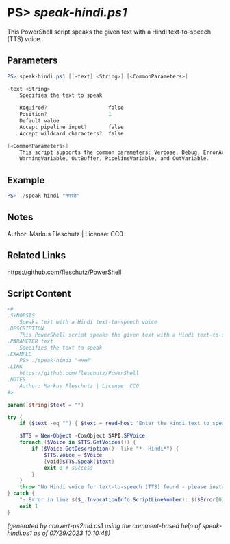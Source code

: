 PS> *speak-hindi.ps1*
====================

This PowerShell script speaks the given text with a Hindi text-to-speech (TTS) voice.

Parameters
----------
```powershell
PS> speak-hindi.ps1 [[-text] <String>] [<CommonParameters>]

-text <String>
    Specifies the text to speak
    
    Required?                    false
    Position?                    1
    Default value                
    Accept pipeline input?       false
    Accept wildcard characters?  false

[<CommonParameters>]
    This script supports the common parameters: Verbose, Debug, ErrorAction, ErrorVariable, WarningAction, 
    WarningVariable, OutBuffer, PipelineVariable, and OutVariable.
```

Example
-------
```powershell
PS> ./speak-hindi "नमस्ते"

```

Notes
-----
Author: Markus Fleschutz | License: CC0

Related Links
-------------
https://github.com/fleschutz/PowerShell

Script Content
--------------
```powershell
<#
.SYNOPSIS
	Speaks text with a Hindi text-to-speech voice
.DESCRIPTION
	This PowerShell script speaks the given text with a Hindi text-to-speech (TTS) voice.
.PARAMETER text
	Specifies the text to speak
.EXAMPLE
	PS> ./speak-hindi "नमस्ते"
.LINK
	https://github.com/fleschutz/PowerShell
.NOTES
	Author: Markus Fleschutz | License: CC0
#>

param([string]$text = "")

try {
	if ($text -eq "") { $text = read-host "Enter the Hindi text to speak" }

	$TTS = New-Object -ComObject SAPI.SPVoice
	foreach ($Voice in $TTS.GetVoices()) {
		if ($Voice.GetDescription() -like "*- Hindi*") { 
			$TTS.Voice = $Voice
			[void]$TTS.Speak($text)
			exit 0 # success
		}
	}
	throw "No Hindi voice for text-to-speech (TTS) found - please install one"
} catch {
	"⚠️ Error in line $($_.InvocationInfo.ScriptLineNumber): $($Error[0])"
	exit 1
}
```

*(generated by convert-ps2md.ps1 using the comment-based help of speak-hindi.ps1 as of 07/29/2023 10:10:48)*
